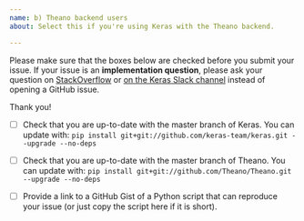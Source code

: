 ```yaml
---
name: b) Theano backend users
about: Select this if you're using Keras with the Theano backend.

---
```


Please make sure that the boxes below are checked before you submit your issue.
If your issue is an **implementation question**, please ask your question on [StackOverflow](http://stackoverflow.com/questions/tagged/keras) or [on the Keras Slack channel](https://keras-slack-autojoin.herokuapp.com/) instead of opening a GitHub issue.

Thank you!

- [ ] Check that you are up-to-date with the master branch of Keras. You can update with:
`pip install git+git://github.com/keras-team/keras.git --upgrade --no-deps`

- [ ] Check that you are up-to-date with the master branch of Theano. You can update with:
`pip install git+git://github.com/Theano/Theano.git --upgrade --no-deps`

- [ ] Provide a link to a GitHub Gist of a Python script that can reproduce your issue (or just copy the script here if it is short).
